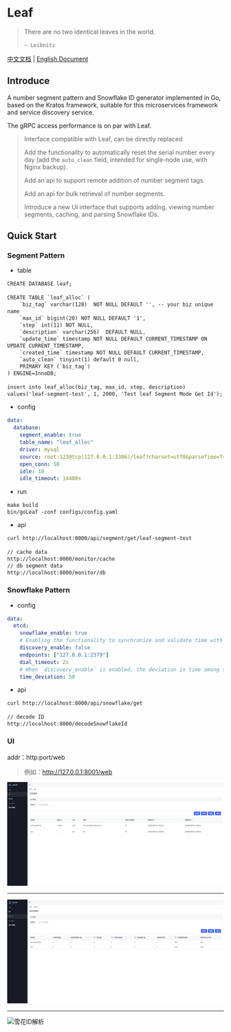 # Leaf

> There are no two identical leaves in the world.
>
> ```
> — Leibnitz
> ```
>

[中文文档](./README_zh.md) | [English Document](./README.md)

## Introduce

A number segment pattern and Snowflake ID generator implemented in Go, based on the Kratos framework, suitable for this microservices framework and service discovery service.

The gRPC access performance is on par with Leaf.

> Interface compatible with Leaf, can be directly replaced
>
> Add the functionality to automatically reset the serial number every day (add the `auto_clean` field, intended for single-node use, with Nginx backup).
>
> Add an api to support remote addition of number segment tags.
>
> Add an api for bulk retrieval of number segments.
>
> Introduce a new UI interface that supports adding, viewing number segments, caching, and parsing Snowflake IDs.

## Quick Start

### Segment Pattern

- table

```mysql
CREATE DATABASE leaf;

CREATE TABLE `leaf_alloc` (
    `biz_tag` varchar(128)  NOT NULL DEFAULT '', -- your biz unique name
    `max_id` bigint(20) NOT NULL DEFAULT '1',
    `step` int(11) NOT NULL,
    `description` varchar(256)  DEFAULT NULL,
    `update_time` timestamp NOT NULL DEFAULT CURRENT_TIMESTAMP ON UPDATE CURRENT_TIMESTAMP,
    `created_time` timestamp NOT NULL DEFAULT CURRENT_TIMESTAMP,
    `auto_clean` tinyint(1) default 0 null,
    PRIMARY KEY (`biz_tag`)
) ENGINE=InnoDB;

insert into leaf_alloc(biz_tag, max_id, step, description) values('leaf-segment-test', 1, 2000, 'Test leaf Segment Mode Get Id');
```

- config

```yaml
data:
  database:
    segment_enable: true
    table_name: "leaf_alloc"
    driver: mysql
    source: root:123@tcp(127.0.0.1:3306)/leaf?charset=utf8&parseTime=True&loc=Local
    open_conn: 50
    idle: 10
    idle_timeout: 14400s
```

- run

```
make build
bin/goLeaf -conf configs/config.yaml
```

- api

```
curl http://localhost:8000/api/segment/get/leaf-segment-test

// cache data
http://localhost:8000/monitor/cache
// db segment data
http://localhost:8000/monitor/db
```

### Snowflake Pattern

- config

```yaml
data:
  etcd:
    snowflake_enable: true
    # Enabling the functionality to synchronize and validate time with other Leaf nodes.
    discovery_enable: false
    endpoints: ["127.0.0.1:2379"]
    dial_timeout: 2s
    # When `discovery_enable` is enabled, the deviation in time among service nodes.
    time_deviation: 50
```

- api

```
curl http://localhost:8000/api/snowflake/get

// decode ID
http://localhost:8000/decodeSnowflakeId
```

### UI

addr：http:port/web

> 例如：http://127.0.0.1:8001/web

![DB号段](doc/image-20221101201529905.jpg)

---

![cache中的号段](doc/image-20221101201630411.jpg)

---

![雪花ID解析](doc/image-20221101201705230.png)

